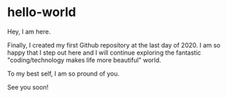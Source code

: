 # hello-world
Hey, I am here.

Finally, I created my first Github repository at the last day of 2020. I am so happy that I step out here and I will continue exploring the fantastic "coding/technology makes life more beautiful" world.

To my best self, I am so pround of you.

See you soon!
